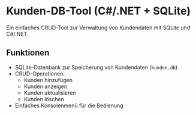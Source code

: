 # Kunden-DB-Tool (C#/.NET + SQLite)

Ein einfaches CRUD-Tool zur Verwaltung von Kundendaten mit SQLite und C#/.NET.

## Funktionen
- SQLite-Datenbank zur Speicherung von Kundendaten (`kunden.db`)
- CRUD-Operationen:
  - Kunden hinzufügen
  - Kunden anzeigen
  - Kunden aktualisieren
  - Kunden löschen
- Einfaches Konsolenmenü für die Bedienung